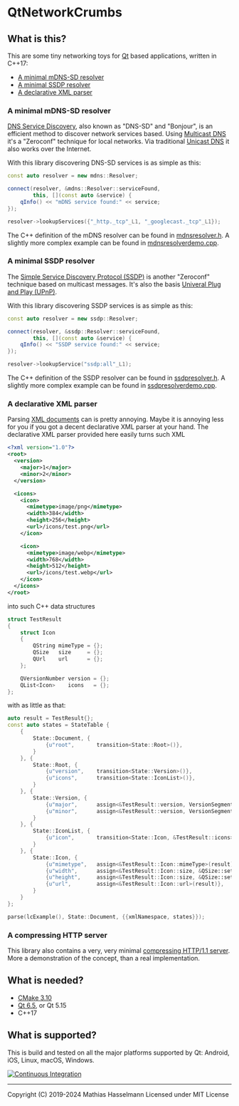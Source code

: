 # QtNetworkCrumbs

## What is this?

This are some tiny networking toys for [Qt][qt-opensource] based applications, written in C++17:

* [A minimal mDNS-SD resolver](#a-minimal-mdns-sd-resolver)
* [A minimal SSDP resolver](#a-minimal-ssdp-resolver)
* [A declarative XML parser](#a-declarative-xml-parser)

### A minimal mDNS-SD resolver

[DNS Service Discovery][DNS-SD], also known as "DNS-SD" and "Bonjour", is an efficient method to discover
network services based. Using [Multicast DNS][mDNS] it's a "Zeroconf" technique for local networks. Via
traditional [Unicast DNS][DNS] it also works over the Internet.

With this library discovering DNS-SD services is as simple as this:

```C++
const auto resolver = new mdns::Resolver;

connect(resolver, &mdns::Resolver::serviceFound,
        this, [](const auto &service) {
    qInfo() << "mDNS service found:" << service;
});

resolver->lookupServices({"_http._tcp"_L1, "_googlecast._tcp"_L1});
```

The C++ definition of the mDNS resolver can be found in [mdnsresolver.h](mdns/mdnsresolver.h).
A slightly more complex example can be found in [mdnsresolverdemo.cpp](mdns/mdnsresolverdemo.cpp).

### A minimal SSDP resolver

The [Simple Service Discovery Protocol (SSDP)][SSDP] is another "Zeroconf" technique based on multicast messages.
It's also the basis [Univeral Plug and Play (UPnP)][UPnP].

With this library discovering SSDP services is as simple as this:

```C++
const auto resolver = new ssdp::Resolver;

connect(resolver, &ssdp::Resolver::serviceFound,
        this, [](const auto &service) {
    qInfo() << "SSDP service found:" << service;
});

resolver->lookupService("ssdp:all"_L1);
```

The C++ definition of the SSDP resolver can be found in [ssdpresolver.h](ssdp/ssdpresolver.h).
A slightly more complex example can be found in [ssdpresolverdemo.cpp](ssdp/ssdpresolverdemo.cpp).

### A declarative XML parser

Parsing [XML documents][XML] can is pretty annoying.
Maybe it is annoying less for you if you got a decent declarative XML parser at your hand.
The declarative XML parser provided here easily turns such XML

```XML
<?xml version="1.0"?>
<root>
  <version>
    <major>1</major>
    <minor>2</minor>
  </version>

  <icons>
    <icon>
      <mimetype>image/png</mimetype>
      <width>384</width>
      <height>256</height>
      <url>/icons/test.png</url>
    </icon>

    <icon>
      <mimetype>image/webp</mimetype>
      <width>768</width>
      <height>512</height>
      <url>/icons/test.webp</url>
    </icon>
  </icons>
</root>
```

into such C++ data structures

```C++
struct TestResult
{
    struct Icon
    {
        QString mimeType = {};
        QSize   size     = {};
        QUrl    url      = {};
    };

    QVersionNumber version = {};
    QList<Icon>    icons   = {};
};
```

with as little as that:

```C++
auto result = TestResult{};
const auto states = StateTable {
    {
        State::Document, {
            {u"root",       transition<State::Root>()},
        }
    }, {
        State::Root, {
            {u"version",    transition<State::Version>()},
            {u"icons",      transition<State::IconList>()},
        }
    }, {
        State::Version, {
            {u"major",      assign<&TestResult::version, VersionSegment::Major>(result)},
            {u"minor",      assign<&TestResult::version, VersionSegment::Minor>(result)},
        }
    }, {
        State::IconList, {
            {u"icon",       transition<State::Icon, &TestResult::icons>(result)},
        }
    }, {
        State::Icon, {
            {u"mimetype",   assign<&TestResult::Icon::mimeType>(result)},
            {u"width",      assign<&TestResult::Icon::size, &QSize::setWidth>(result)},
            {u"height",     assign<&TestResult::Icon::size, &QSize::setHeight>(result)},
            {u"url",        assign<&TestResult::Icon::url>(result)},
        }
    }
};

parse(lcExample(), State::Document, {{xmlNamespace, states}});
```

### A compressing HTTP server

This library also contains a very, very minimal [compressing HTTP/1.1 server](http/compressingserver.cpp).
More a demonstration of the concept, than a real implementation.

## What is needed?

- [CMake 3.10](https://cmake.org/)
- [Qt 6.5][qt-opensource], or Qt 5.15
- C++17

## What is supported?

This is build and tested on all the major platforms supported by Qt:
Android, iOS, Linux, macOS, Windows.

[![Continuous Integration][build-status.svg]][build-status]

---

Copyright (C) 2019-2024 Mathias Hasselmann
Licensed under MIT License

<!-- some more complex links -->
[build-status.svg]: https://github.com/hasselmm/QtNetworkCrumbs/actions/workflows/integration.yaml/badge.svg
[build-status]:     https://github.com/hasselmm/QtNetworkCrumbs/actions/workflows/integration.yaml

[qt-opensource]:    https://www.qt.io/download-open-source

[DNS-SD]:           https://en.wikipedia.org/wiki/Zero-configuration_networking#DNS-SD
[DNS]:              https://en.wikipedia.org/wiki/Domain_Name_System#DNS_message_format
[mDNS]:             https://en.wikipedia.org/wiki/Multicast_DNS
[SSDP]:             https://en.wikipedia.org/wiki/Simple_Service_Discovery_Protocol
[UPnP]:             https://en.wikipedia.org/wiki/Universal_Plug_and_Play
[XML]:              https://en.wikipedia.org/wiki/XML
